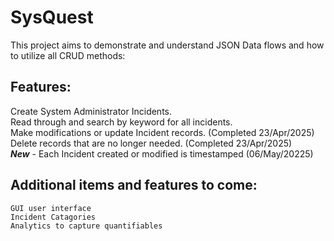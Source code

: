 # SysQuest

This project aims to demonstrate and understand JSON Data flows and how to utilize all CRUD methods:

## Features:

  Create System Administrator Incidents.  
  Read through and search by keyword for all incidents.  
  Make modifications or update Incident records. (Completed 23/Apr/2025)  
  Delete records that are no longer needed. (Completed 23/Apr/2025)  
  ***New*** - Each Incident created or modified is timestamped (06/May/20225)

## Additional items and features to come:

    GUI user interface
    Incident Catagories
    Analytics to capture quantifiables
